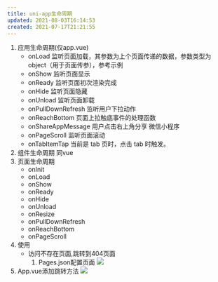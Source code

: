 ```yaml
---
title: uni-app生命周期
updated: 2021-08-03T16:14:53
created: 2021-07-17T21:21:55
---
```


1.  应用生命周期(仅app.vue)
    - onLoad 监听页面加载，其参数为上个页面传递的数据，参数类型为object（用于页面传参），参考示例
    - onShow 监听页面显示
    - onReady 监听页面初次渲染完成
    - onHide 监听页面隐藏
    - onUnload 监听页面卸载
    - onPullDownRefresh 监听用户下拉动作
    - onReachBottom 页面上拉触底事件的处理函数
    - onShareAppMessage 用户点击右上角分享 微信小程序
    - onPageScroll 监听页面滚动
    - onTabItemTap 当前是 tab 页时，点击 tab 时触发。
2.  组件生命周期
同vue
1.  页面生命周期
    - onInit
    - onLoad
    - onShow
    - onReady
    - onHide
    - onUnload
    - onResize
    - onPullDownRefresh
    - onReachBottom
    - onPageScroll
1.  使用
    - 访问不存在页面,跳转到404页面
      1.  Pages.json配置页面
![](C:\Users\hvgub\AppData\Local\Temp\第一笔记本\pandoc/media/image1.png)
1.  App.vue添加跳转方法
![](C:\Users\hvgub\AppData\Local\Temp\第一笔记本\pandoc/media/image2.png)

